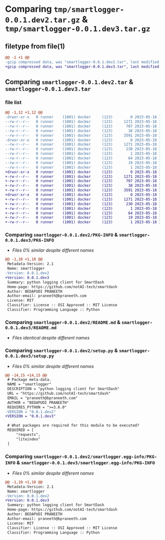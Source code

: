 # Comparing `tmp/smartlogger-0.0.1.dev2.tar.gz` & `tmp/smartlogger-0.0.1.dev3.tar.gz`

## filetype from file(1)

```diff
@@ -1 +1 @@
-gzip compressed data, was "smartlogger-0.0.1.dev2.tar", last modified: Thu May 18 10:34:37 2023, max compression
+gzip compressed data, was "smartlogger-0.0.1.dev3.tar", last modified: Thu May 18 10:40:21 2023, max compression
```

## Comparing `smartlogger-0.0.1.dev2.tar` & `smartlogger-0.0.1.dev3.tar`

### file list

```diff
@@ -1,12 +1,12 @@
-drwxr-xr-x   0 runner    (1001) docker     (123)        0 2023-05-18 10:34:37.509545 smartlogger-0.0.1.dev2/
--rw-r--r--   0 runner    (1001) docker     (123)     1271 2023-05-18 10:34:37.509545 smartlogger-0.0.1.dev2/PKG-INFO
--rw-r--r--   0 runner    (1001) docker     (123)      707 2023-05-18 10:34:20.000000 smartlogger-0.0.1.dev2/README.md
--rw-r--r--   0 runner    (1001) docker     (123)       38 2023-05-18 10:34:37.509545 smartlogger-0.0.1.dev2/setup.cfg
--rw-r--r--   0 runner    (1001) docker     (123)     3591 2023-05-18 10:34:20.000000 smartlogger-0.0.1.dev2/setup.py
-drwxr-xr-x   0 runner    (1001) docker     (123)        0 2023-05-18 10:34:37.509545 smartlogger-0.0.1.dev2/smartlogger.egg-info/
--rw-r--r--   0 runner    (1001) docker     (123)     1271 2023-05-18 10:34:37.000000 smartlogger-0.0.1.dev2/smartlogger.egg-info/PKG-INFO
--rw-r--r--   0 runner    (1001) docker     (123)      230 2023-05-18 10:34:37.000000 smartlogger-0.0.1.dev2/smartlogger.egg-info/SOURCES.txt
--rw-r--r--   0 runner    (1001) docker     (123)        1 2023-05-18 10:34:37.000000 smartlogger-0.0.1.dev2/smartlogger.egg-info/dependency_links.txt
--rw-r--r--   0 runner    (1001) docker     (123)       64 2023-05-18 10:34:37.000000 smartlogger-0.0.1.dev2/smartlogger.egg-info/entry_points.txt
--rw-r--r--   0 runner    (1001) docker     (123)       19 2023-05-18 10:34:37.000000 smartlogger-0.0.1.dev2/smartlogger.egg-info/requires.txt
--rw-r--r--   0 runner    (1001) docker     (123)        1 2023-05-18 10:34:37.000000 smartlogger-0.0.1.dev2/smartlogger.egg-info/top_level.txt
+drwxr-xr-x   0 runner    (1001) docker     (123)        0 2023-05-18 10:40:21.764284 smartlogger-0.0.1.dev3/
+-rw-r--r--   0 runner    (1001) docker     (123)     1271 2023-05-18 10:40:21.764284 smartlogger-0.0.1.dev3/PKG-INFO
+-rw-r--r--   0 runner    (1001) docker     (123)      707 2023-05-18 10:40:08.000000 smartlogger-0.0.1.dev3/README.md
+-rw-r--r--   0 runner    (1001) docker     (123)       38 2023-05-18 10:40:21.764284 smartlogger-0.0.1.dev3/setup.cfg
+-rw-r--r--   0 runner    (1001) docker     (123)     3591 2023-05-18 10:40:08.000000 smartlogger-0.0.1.dev3/setup.py
+drwxr-xr-x   0 runner    (1001) docker     (123)        0 2023-05-18 10:40:21.764284 smartlogger-0.0.1.dev3/smartlogger.egg-info/
+-rw-r--r--   0 runner    (1001) docker     (123)     1271 2023-05-18 10:40:21.000000 smartlogger-0.0.1.dev3/smartlogger.egg-info/PKG-INFO
+-rw-r--r--   0 runner    (1001) docker     (123)      230 2023-05-18 10:40:21.000000 smartlogger-0.0.1.dev3/smartlogger.egg-info/SOURCES.txt
+-rw-r--r--   0 runner    (1001) docker     (123)        1 2023-05-18 10:40:21.000000 smartlogger-0.0.1.dev3/smartlogger.egg-info/dependency_links.txt
+-rw-r--r--   0 runner    (1001) docker     (123)       64 2023-05-18 10:40:21.000000 smartlogger-0.0.1.dev3/smartlogger.egg-info/entry_points.txt
+-rw-r--r--   0 runner    (1001) docker     (123)       19 2023-05-18 10:40:21.000000 smartlogger-0.0.1.dev3/smartlogger.egg-info/requires.txt
+-rw-r--r--   0 runner    (1001) docker     (123)        1 2023-05-18 10:40:21.000000 smartlogger-0.0.1.dev3/smartlogger.egg-info/top_level.txt
```

### Comparing `smartlogger-0.0.1.dev2/PKG-INFO` & `smartlogger-0.0.1.dev3/PKG-INFO`

 * *Files 0% similar despite different names*

```diff
@@ -1,10 +1,10 @@
 Metadata-Version: 2.1
 Name: smartlogger
-Version: 0.0.1.dev2
+Version: 0.0.1.dev3
 Summary: python logging client for SmartDash
 Home-page: https://github.com/notAI-tech/smartdash
 Author: BEDAPUDI PRANEETH
 Author-email: praneeth@bpraneeth.com
 License: MIT
 Classifier: License :: OSI Approved :: MIT License
 Classifier: Programming Language :: Python
```

### Comparing `smartlogger-0.0.1.dev2/README.md` & `smartlogger-0.0.1.dev3/README.md`

 * *Files identical despite different names*

### Comparing `smartlogger-0.0.1.dev2/setup.py` & `smartlogger-0.0.1.dev3/setup.py`

 * *Files 0% similar despite different names*

```diff
@@ -14,15 +14,15 @@
 # Package meta-data.
 NAME = "smartlogger"
 DESCRIPTION = "python logging client for SmartDash"
 URL = "https://github.com/notAI-tech/smartdash"
 EMAIL = "praneeth@bpraneeth.com"
 AUTHOR = "BEDAPUDI PRANEETH"
 REQUIRES_PYTHON = ">=3.6.0"
-VERSION = "0.0.1.dev2"
+VERSION = "0.0.1.dev3"
 
 # What packages are required for this module to be executed?
 REQUIRED = [
     "requests",
     "liteindex"
 ]
```

### Comparing `smartlogger-0.0.1.dev2/smartlogger.egg-info/PKG-INFO` & `smartlogger-0.0.1.dev3/smartlogger.egg-info/PKG-INFO`

 * *Files 0% similar despite different names*

```diff
@@ -1,10 +1,10 @@
 Metadata-Version: 2.1
 Name: smartlogger
-Version: 0.0.1.dev2
+Version: 0.0.1.dev3
 Summary: python logging client for SmartDash
 Home-page: https://github.com/notAI-tech/smartdash
 Author: BEDAPUDI PRANEETH
 Author-email: praneeth@bpraneeth.com
 License: MIT
 Classifier: License :: OSI Approved :: MIT License
 Classifier: Programming Language :: Python
```

